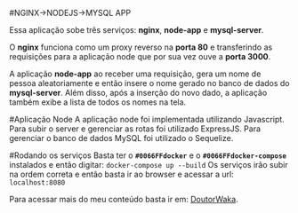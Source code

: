 #NGINX->NODEJS->MYSQL APP

Essa aplicação sobe três serviços: **nginx**, **node-app** e **mysql-server**.

O **nginx** funciona como um proxy reverso na **porta 80** e transferindo
as requisições para a aplicação node que por sua vez ouve a **porta 3000**.

A aplicação **node-app** ao receber uma requisição, gera um nome de pessoa
aleatoriamente e então insere o nome gerado no banco de dados do **mysql-server**.
Além disso, após a inserção do novo dado, a aplicação também exibe a lista
de todos os nomes na tela.

#Aplicação Node
A aplicação node foi implementada utilizando Javascript. Para subir
o server e gerenciar as rotas foi utilizado ExpressJS. Para gerenciar
o banco de dados MySQL foi utilizado o Sequelize.

#Rodando os serviços
Basta ter o **`#0066FFdocker`** e o **`#0066FFdocker-compose`** instalados e então digitar:
`docker-compose up --build`
Os serviços irão subir na ordem correta e então basta ir ao browser e 
acessar a url:
`localhost:8080`

Para acessar mais do meu conteúdo basta ir em: [DoutorWaka](http://doutorwaka.tech/youtube).